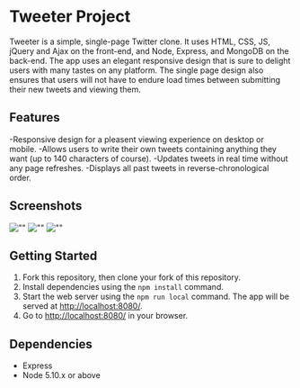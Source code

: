 # Tweeter Project

Tweeter is a simple, single-page Twitter clone. It uses HTML, CSS, JS, jQuery and Ajax on the front-end, and Node, Express, and MongoDB on the back-end. The app uses an elegant responsive design that is sure to delight users with many tastes on any platform. The single page design also ensures that users will not have to endure load times between submitting their new tweets and viewing them.


## Features
  -Responsive design for a pleasent viewing experience on desktop or mobile.
  -Allows users to write their own tweets containing anything they want (up to 140 characters of course).
  -Updates tweets in real time without any page refreshes.
  -Displays all past tweets in reverse-chronological order.

## Screenshots

![""]()
![""]()
![""]()

## Getting Started

1. Fork this repository, then clone your fork of this repository.
2. Install dependencies using the `npm install` command.
3. Start the web server using the `npm run local` command. The app will be served at <http://localhost:8080/>.
4. Go to <http://localhost:8080/> in your browser.

## Dependencies

- Express
- Node 5.10.x or above